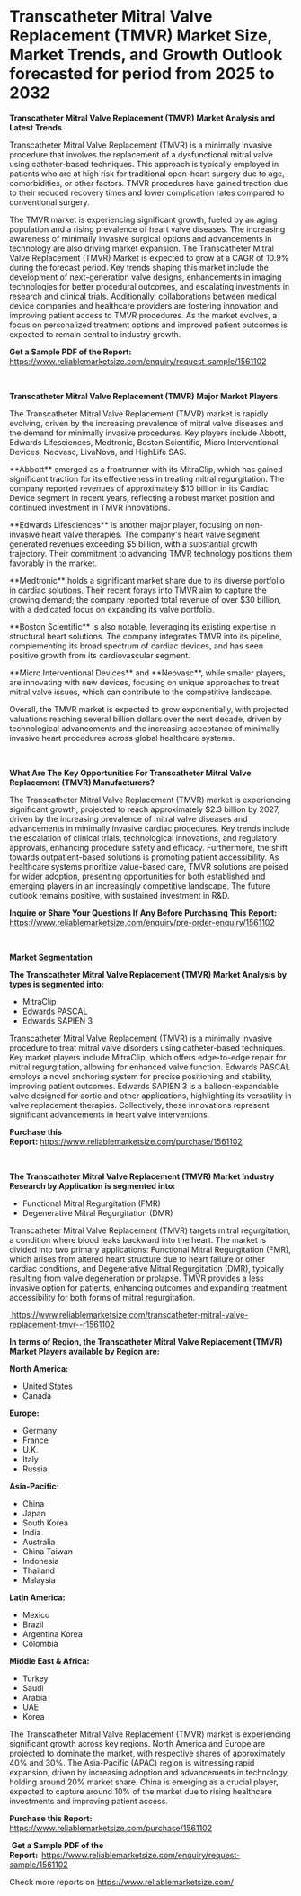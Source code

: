 <p><h1>Transcatheter Mitral Valve Replacement (TMVR) Market Size, Market Trends, and Growth Outlook forecasted for period from 2025 to 2032</h1></p><p><strong>Transcatheter Mitral Valve Replacement (TMVR) Market Analysis and Latest Trends</strong></p>
<p><p>Transcatheter Mitral Valve Replacement (TMVR) is a minimally invasive procedure that involves the replacement of a dysfunctional mitral valve using catheter-based techniques. This approach is typically employed in patients who are at high risk for traditional open-heart surgery due to age, comorbidities, or other factors. TMVR procedures have gained traction due to their reduced recovery times and lower complication rates compared to conventional surgery.</p><p>The TMVR market is experiencing significant growth, fueled by an aging population and a rising prevalence of heart valve diseases. The increasing awareness of minimally invasive surgical options and advancements in technology are also driving market expansion. The Transcatheter Mitral Valve Replacement (TMVR) Market is expected to grow at a CAGR of 10.9% during the forecast period. Key trends shaping this market include the development of next-generation valve designs, enhancements in imaging technologies for better procedural outcomes, and escalating investments in research and clinical trials. Additionally, collaborations between medical device companies and healthcare providers are fostering innovation and improving patient access to TMVR procedures. As the market evolves, a focus on personalized treatment options and improved patient outcomes is expected to remain central to industry growth.</p></p>
<p><strong>Get a Sample PDF of the Report:&nbsp;</strong> <a href="https://www.reliablemarketsize.com/enquiry/request-sample/1561102?utm_campaign=2248&utm_medium=2&utm_source=Github&utm_content=ia&utm_term=04032025&utm_id=transcatheter-mitral-valve-replacement-tmvr">https://www.reliablemarketsize.com/enquiry/request-sample/1561102</a></p>
<p>&nbsp;</p>
<p><strong>Transcatheter Mitral Valve Replacement (TMVR) Major Market Players</strong></p>
<p><p>The Transcatheter Mitral Valve Replacement (TMVR) market is rapidly evolving, driven by the increasing prevalence of mitral valve diseases and the demand for minimally invasive procedures. Key players include Abbott, Edwards Lifesciences, Medtronic, Boston Scientific, Micro Interventional Devices, Neovasc, LivaNova, and HighLife SAS.</p><p>**Abbott** emerged as a frontrunner with its MitraClip, which has gained significant traction for its effectiveness in treating mitral regurgitation. The company reported revenues of approximately $10 billion in its Cardiac Device segment in recent years, reflecting a robust market position and continued investment in TMVR innovations.</p><p>**Edwards Lifesciences** is another major player, focusing on non-invasive heart valve therapies. The company's heart valve segment generated revenues exceeding $5 billion, with a substantial growth trajectory. Their commitment to advancing TMVR technology positions them favorably in the market.</p><p>**Medtronic** holds a significant market share due to its diverse portfolio in cardiac solutions. Their recent forays into TMVR aim to capture the growing demand; the company reported total revenue of over $30 billion, with a dedicated focus on expanding its valve portfolio.</p><p>**Boston Scientific** is also notable, leveraging its existing expertise in structural heart solutions. The company integrates TMVR into its pipeline, complementing its broad spectrum of cardiac devices, and has seen positive growth from its cardiovascular segment.</p><p>**Micro Interventional Devices** and **Neovasc**, while smaller players, are innovating with new devices, focusing on unique approaches to treat mitral valve issues, which can contribute to the competitive landscape.</p><p>Overall, the TMVR market is expected to grow exponentially, with projected valuations reaching several billion dollars over the next decade, driven by technological advancements and the increasing acceptance of minimally invasive heart procedures across global healthcare systems.</p></p>
<p>&nbsp;</p>
<p><strong>What Are The Key Opportunities For Transcatheter Mitral Valve Replacement (TMVR) Manufacturers?</strong></p>
<p><p>The Transcatheter Mitral Valve Replacement (TMVR) market is experiencing significant growth, projected to reach approximately $2.3 billion by 2027, driven by the increasing prevalence of mitral valve diseases and advancements in minimally invasive cardiac procedures. Key trends include the escalation of clinical trials, technological innovations, and regulatory approvals, enhancing procedure safety and efficacy. Furthermore, the shift towards outpatient-based solutions is promoting patient accessibility. As healthcare systems prioritize value-based care, TMVR solutions are poised for wider adoption, presenting opportunities for both established and emerging players in an increasingly competitive landscape. The future outlook remains positive, with sustained investment in R&D.</p></p>
<p><strong>Inquire or Share Your Questions If Any Before Purchasing This Report:</strong> <a href="https://www.reliablemarketsize.com/enquiry/pre-order-enquiry/1561102?utm_campaign=2248&utm_medium=2&utm_source=Github&utm_content=ia&utm_term=04032025&utm_id=transcatheter-mitral-valve-replacement-tmvr">https://www.reliablemarketsize.com/enquiry/pre-order-enquiry/1561102</a></p>
<p>&nbsp;</p>
<p><strong>Market Segmentation</strong></p>
<p><strong>The Transcatheter Mitral Valve Replacement (TMVR) Market Analysis by types is segmented into:</strong></p>
<p><ul><li>MitraClip</li><li>Edwards PASCAL</li><li>Edwards SAPIEN 3</li></ul></p>
<p><p>Transcatheter Mitral Valve Replacement (TMVR) is a minimally invasive procedure to treat mitral valve disorders using catheter-based techniques. Key market players include MitraClip, which offers edge-to-edge repair for mitral regurgitation, allowing for enhanced valve function. Edwards PASCAL employs a novel anchoring system for precise positioning and stability, improving patient outcomes. Edwards SAPIEN 3 is a balloon-expandable valve designed for aortic and other applications, highlighting its versatility in valve replacement therapies. Collectively, these innovations represent significant advancements in heart valve interventions.</p></p>
<p><strong>Purchase this Report:&nbsp;</strong><a href="https://www.reliablemarketsize.com/purchase/1561102?utm_campaign=2248&utm_medium=2&utm_source=Github&utm_content=ia&utm_term=04032025&utm_id=transcatheter-mitral-valve-replacement-tmvr">https://www.reliablemarketsize.com/purchase/1561102</a></p>
<p>&nbsp;</p>
<p><strong>The Transcatheter Mitral Valve Replacement (TMVR) Market Industry Research by Application is segmented into:</strong></p>
<p><ul><li>Functional Mitral Regurgitation (FMR)</li><li>Degenerative Mitral Regurgitation (DMR)</li></ul></p>
<p><p>Transcatheter Mitral Valve Replacement (TMVR) targets mitral regurgitation, a condition where blood leaks backward into the heart. The market is divided into two primary applications: Functional Mitral Regurgitation (FMR), which arises from altered heart structure due to heart failure or other cardiac conditions, and Degenerative Mitral Regurgitation (DMR), typically resulting from valve degeneration or prolapse. TMVR provides a less invasive option for patients, enhancing outcomes and expanding treatment accessibility for both forms of mitral regurgitation.</p></p>
<p><a href="https://www.reliablemarketsize.com/transcatheter-mitral-valve-replacement-tmvr--r1561102?utm_campaign=2248&utm_medium=2&utm_source=Github&utm_content=ia&utm_term=04032025&utm_id=transcatheter-mitral-valve-replacement-tmvr">&nbsp;https://www.reliablemarketsize.com/transcatheter-mitral-valve-replacement-tmvr--r1561102</a></p>
<p><strong>In terms of Region, the Transcatheter Mitral Valve Replacement (TMVR) Market Players available by Region are:</strong></p>
<p>
    <p> <strong> North America: </strong>
        <ul>
            <li>United States</li>
            <li>Canada</li>
        </ul>
        </p> 
    <p> <strong> Europe: </strong>
        <ul>
            <li>Germany</li>
            <li>France</li>
            <li>U.K.</li>
            <li>Italy</li>
            <li>Russia</li>
        </ul>
        </p> 
    <p> <strong> Asia-Pacific: </strong>
        <ul>
            <li>China</li>
            <li>Japan</li>
            <li>South Korea</li>
            <li>India</li>
            <li>Australia</li>
            <li>China Taiwan</li>
            <li>Indonesia</li>
            <li>Thailand</li>
            <li>Malaysia</li>
        </ul>
        </p> 
    <p> <strong> Latin America: </strong>
        <ul>
            <li>Mexico</li>
            <li>Brazil</li>
            <li>Argentina Korea</li>
            <li>Colombia</li>
        </ul>
        </p> 
    <p> <strong> Middle East & Africa: </strong>
        <ul>
            <li>Turkey</li>
            <li>Saudi</li>
            <li>Arabia</li>
            <li>UAE</li>
            <li>Korea</li>
        </ul>
    </p>
    </p>
<p><p>The Transcatheter Mitral Valve Replacement (TMVR) market is experiencing significant growth across key regions. North America and Europe are projected to dominate the market, with respective shares of approximately 40% and 30%. The Asia-Pacific (APAC) region is witnessing rapid expansion, driven by increasing adoption and advancements in technology, holding around 20% market share. China is emerging as a crucial player, expected to capture around 10% of the market due to rising healthcare investments and improving patient access.</p></p>
<p><strong>Purchase this Report: </strong><a href="https://www.reliablemarketsize.com/purchase/1561102?utm_campaign=2248&utm_medium=2&utm_source=Github&utm_content=ia&utm_term=04032025&utm_id=transcatheter-mitral-valve-replacement-tmvr">https://www.reliablemarketsize.com/purchase/1561102</a></p>
<p>&nbsp;<strong>Get a Sample PDF of the Report:&nbsp;&nbsp;</strong><a href="https://www.reliablemarketsize.com/enquiry/request-sample/1561102?utm_campaign=2248&utm_medium=2&utm_source=Github&utm_content=ia&utm_term=04032025&utm_id=transcatheter-mitral-valve-replacement-tmvr">https://www.reliablemarketsize.com/enquiry/request-sample/1561102</a></p>
<p><strong></strong></p>
<p>Check more reports on <a href="https://www.reliablemarketsize.com/?utm_campaign=2248&utm_medium=2&utm_source=Github&utm_content=ia&utm_term=04032025&utm_id=transcatheter-mitral-valve-replacement-tmvr">https://www.reliablemarketsize.com/</a></p>